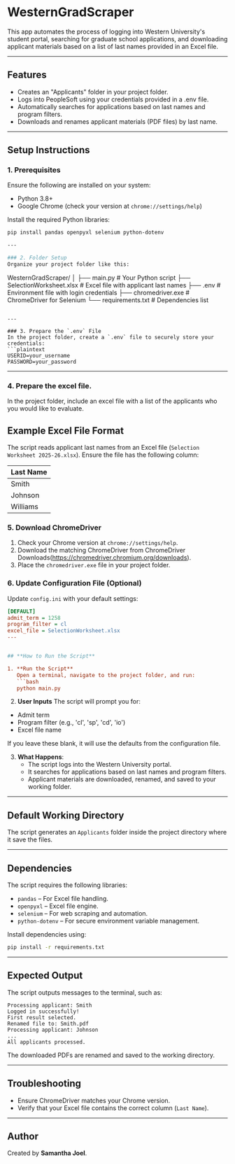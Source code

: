 # WesternGradScraper

This app automates the process of logging into Western University's student portal, 
searching for graduate school applications, and downloading applicant materials 
based on a list of last names provided in an Excel file.

---

## **Features**
- Creates an "Applicants" folder in your project folder.
- Logs into PeopleSoft using your credentials provided in a .env file.
- Automatically searches for applications based on last names and program filters.
- Downloads and renames applicant materials (PDF files) by last name.

---

## **Setup Instructions**

### 1. Prerequisites
Ensure the following are installed on your system:
- Python 3.8+  
- Google Chrome (check your version at `chrome://settings/help`)

Install the required Python libraries:
```bash
pip install pandas openpyxl selenium python-dotenv

---

### 2. Folder Setup
Organize your project folder like this:
```
WesternGradScraper/
│
├── main.py           		# Your Python script
├── SelectionWorksheet.xlsx  	# Excel file with applicant last names
├── .env                	# Environment file with login credentials
├── chromedriver.exe    	# ChromeDriver for Selenium
└── requirements.txt    	# Dependencies list
```

---

### 3. Prepare the `.env` File
In the project folder, create a `.env` file to securely store your credentials:
```plaintext
USERID=your_username
PASSWORD=your_password
```

---

### 4. Prepare the excel file.
In the project folder, include an excel file with a list of the applicants who you would like to evaluate. 

## **Example Excel File Format**
The script reads applicant last names from an Excel file (`Selection Worksheet 2025-26.xlsx`). Ensure the file has the following column:

| Last Name  |
|------------|
| Smith      |
| Johnson    |
| Williams   |


### 5. Download ChromeDriver
1. Check your Chrome version at `chrome://settings/help`.
2. Download the matching ChromeDriver from ChromeDriver Downloads(https://chromedriver.chromium.org/downloads).
3. Place the `chromedriver.exe` file in your project folder.


### 6. Update Configuration File (Optional)
Update `config.ini` with your default settings:
```ini
[DEFAULT]
admit_term = 1258
program_filter = cl
excel_file = SelectionWorksheet.xlsx
---


## **How to Run the Script**

1. **Run the Script**  
   Open a terminal, navigate to the project folder, and run:
   ```bash
   python main.py
   ```

2. **User Inputs**
The script will prompt you for:
- Admit term
- Program filter (e.g., 'cl', 'sp', 'cd', 'io')
- Excel file name

If you leave these blank, it will use the defaults from the configuration file.

3. **What Happens**:
   - The script logs into the Western University portal.
   - It searches for applications based on last names and program filters.
   - Applicant materials are downloaded, renamed, and saved to your working folder.

---
## Default Working Directory
The script generates an `Applicants` folder inside the project directory where it save the files.  

---

## **Dependencies**
The script requires the following libraries:
- `pandas` – For Excel file handling.
- `openpyxl` – Excel file engine.
- `selenium` – For web scraping and automation.
- `python-dotenv` – For secure environment variable management.

Install dependencies using:
```bash
pip install -r requirements.txt
```

---

## **Expected Output**
The script outputs messages to the terminal, such as:
```
Processing applicant: Smith
Logged in successfully!
First result selected.
Renamed file to: Smith.pdf
Processing applicant: Johnson
...
All applicants processed.
```

The downloaded PDFs are renamed and saved to the working directory.

---

## **Troubleshooting**
- Ensure ChromeDriver matches your Chrome version.
- Verify that your Excel file contains the correct column (`Last Name`).
---

## **Author**
Created by **Samantha Joel**.  